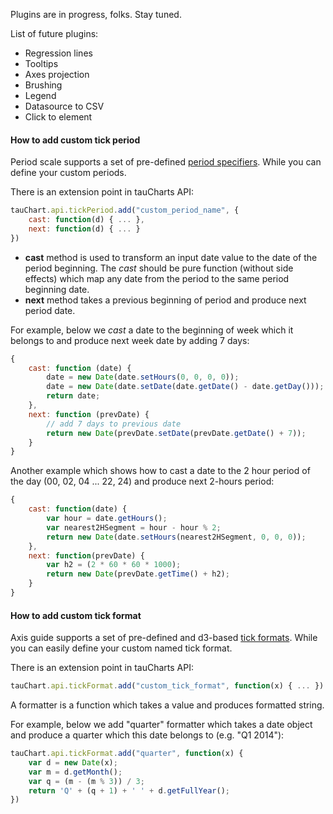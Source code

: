 Plugins are in progress, folks. Stay tuned.

List of future plugins:

* Regression lines
* Tooltips
* Axes projection
* Brushing
* Legend
* Datasource to CSV
* Click to element

#### How to add custom tick period

Period scale supports a set of pre-defined [period specifiers](../datasource/README.md#time-based-dimensions). While you can define your custom periods.

There is an extension point in tauCharts API:

```javascript
tauChart.api.tickPeriod.add("custom_period_name", {
    cast: function(d) { ... },
    next: function(d) { ... }
})
```

- **cast** method is used to transform an input date value to the date of the period beginning. The *cast* should be pure function (without side effects) which map any date from the period to the same period beginning date.
- **next** method takes a previous beginning of period and produce next period date.

For example, below we *cast* a date to the beginning of week which it belongs to and produce next week date by adding 7 days:

```javascript
{
    cast: function (date) {
        date = new Date(date.setHours(0, 0, 0, 0));
        date = new Date(date.setDate(date.getDate() - date.getDay()));
        return date;
    },
    next: function (prevDate) {
        // add 7 days to previous date
        return new Date(prevDate.setDate(prevDate.getDate() + 7));
    }
}
```
Another example which shows how to cast a date to the 2 hour period of the day (00, 02, 04 ... 22, 24) and produce next 2-hours period:

```javascript
{
    cast: function(date) {
        var hour = date.getHours();
        var nearest2HSegment = hour - hour % 2;
        return new Date(date.setHours(nearest2HSegment, 0, 0, 0));
    },
    next: function(prevDate) {
        var h2 = (2 * 60 * 60 * 1000);
        return new Date(prevDate.getTime() + h2);
    }
}
```

#### How to add custom tick format

Axis guide supports a set of pre-defined and d3-based [tick formats](../basic/guide.md#tickformat). While you can easily define your custom named tick format.

There is an extension point in tauCharts API:

```javascript
tauChart.api.tickFormat.add("custom_tick_format", function(x) { ... })
```

A formatter is a function which takes a value and produces formatted string.

For example, below we add "quarter" formatter which takes a date object and produce a quarter which this date belongs to (e.g. "Q1 2014"):

```javascript
tauChart.api.tickFormat.add("quarter", function(x) {
    var d = new Date(x);
    var m = d.getMonth();
    var q = (m - (m % 3)) / 3;
    return 'Q' + (q + 1) + ' ' + d.getFullYear();
})
```
